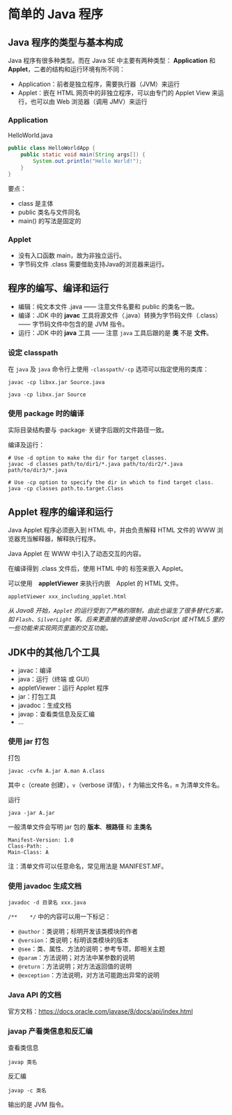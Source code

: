 # 简单的 Java 程序

## Java 程序的类型与基本构成

Java 程序有很多种类型。而在 Java SE 中主要有两种类型： **Application** 和 **Applet**，二者的结构和运行环境有所不同：

* Application：前者是独立程序，需要执行器（JVM）来运行
* Applet：嵌在 HTML 网页中的非独立程序，可以由专门的 Applet View 来运行，也可以由 Web 浏览器（调用 JMV）来运行

### Application

HelloWorld.java
```java
public class HelloWorldApp {
    public static void main(String args[]) {
        System.out.println("Hello World!");
    }
}
```

要点：

* class 是主体
* public 类名与文件同名
* main() 的写法是固定的

### Applet

* 没有入口函数 main，故为非独立运行。
* 字节码文件 .class 需要借助支持Java的浏览器来运行。

## 程序的编写、编译和运行

* 编辑：纯文本文件 .java —— 注意文件名要和 public 的类名一致。
* 编译：JDK 中的 **javac** 工具将源文件（.java）转换为字节码文件（.class） —— 字节码文件中包含的是 JVM 指令。
* 运行：JDK 中的 **java** 工具 —— 注意 `java` 工具后跟的是 **类** 不是 **文件**。

### 设定 classpath

在 `java` 及 `java` 命令行上使用 `-classpath/-cp` 选项可以指定使用的类库：
```
javac -cp libxx.jar Source.java

java -cp libxx.jar Source
```

### 使用 package 时的编译

实际目录结构要与 ·package· 关键字后跟的文件路径一致。

编译及运行：
```
# Use -d option to make the dir for target classes. 
javac -d classes path/to/dir1/*.java path/to/dir2/*.java path/to/dir3/*.java

# Use -cp option to specify the dir in which to find target class.
java -cp classes path.to.target.Class
```

## Applet 程序的编译和运行

Java Applet 程序必须嵌入到 HTML 中，并由负责解释 HTML 文件的 WWW 浏览器充当解释器，解释执行程序。

Java Applet 在 WWW 中引入了动态交互的内容。

在编译得到 .class 文件后，使用 HTML 中的 <applet> 标签来嵌入 Applet。

可以使用　**appletViewer** 来执行内嵌　Applet 的 HTML 文件。
```
appletViewer xxx_including_applet.html
```

*从 Java8 开始，`Applet` 的运行受到了严格的限制，由此也诞生了很多替代方案，如 `Flash`、`SilverLight` 等。后来更直接的直接使用 JavaScript 或 HTML5 里的一些功能来实现网页里面的交互功能。*

## JDK中的其他几个工具

* javac：编译
* java：运行（终端 或 GUI）
* appletViewer：运行 Applet 程序
* jar：打包工具
* javadoc：生成文档
* javap：查看类信息及反汇编
* ...

### 使用 jar 打包

打包
````
javac -cvfm A.jar A.man A.class
````
其中 `c`（create 创建），`v`（verbose 详情），`f` 为输出文件名，`m` 为清单文件名。

运行
```
java -jar A.jar
```

一般清单文件会写明 jar 包的 **版本**、**根路径** 和 **主类名**
```
Manifest-Version: 1.0
Class-Path: .
Main-Class: A
``` 

注：清单文件可以任意命名，常见用法是 MANIFEST.MF。

### 使用 javadoc 生成文档

```
javadoc -d 目录名 xxx.java
```

`/**    */` 中的内容可以用一下标记：

* `@author`：类说明；标明开发该类模块的作者
* `@version`：类说明；标明该类模块的版本
* `@see`：类、属性、方法的说明；参考专项，即相关主题
* `@param`：方法说明；对方法中某参数的说明
* `@return`：方法说明；对方法返回值的说明
* `@exception`：方法说明，对方法可能跑出异常的说明

### Java API 的文档

官方文档：https://docs.oracle.com/javase/8/docs/api/index.html

### javap 产看类信息和反汇编

查看类信息
```
javap 类名
```

反汇编
```
javap -c 类名
```
输出的是 JVM 指令。
